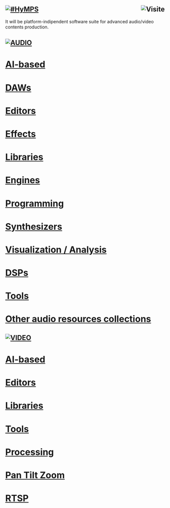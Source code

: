 ## [![#HyMPS](http://www.forart.it/progetti/HyMPS/logo.png)](https://github.com/forart/HyMPS# "HYbrid Multimedia Production Suite") <img src="https://c.andyhoppe.com/1686913050" align="right" style="border:none" alt="Visite" />
It will be platform-indipendent software suite for advanced audio/video contents production.


## [![AUDIO](https://flat.badgen.net/badge/HyMPS/AUDIO/green?scale=3)]()
# [AI-based](https://github.com/forart/HyMPS/blob/main/AIaudio.md#---)
# [DAWs](https://github.com/forart/HyMPS/blob/main/DAWs.md#---)
# [Editors](https://github.com/forart/HyMPS/blob/main/Aeditors.md#subsections-)
# [Effects](https://github.com/forart/HyMPS/blob/main/AudioFXs.md#subsections-)
# [Libraries](https://github.com/forart/HyMPS/blob/main/AudioLIBs.md#subsections-)
# [Engines](https://github.com/forart/HyMPS/blob/main/Aengines.md#subsections-)
# [Programming](https://github.com/forart/HyMPS/blob/main/Programming.md#subsections-)
# [Synthesizers](https://github.com/forart/HyMPS/blob/main/Synths.md#subsections-)
# [Visualization / Analysis](https://github.com/forart/HyMPS/blob/main/visuanalysis.md#--)
# [DSPs](https://github.com/forart/HyMPS/blob/main/DSPs.md#subsections-)
# [Tools](https://github.com/forart/HyMPS/blob/main/A_Tools.md#--)

# [Other audio resources collections](https://github.com/forart/HyMPS/blob/main/A_Collections.md)

## [![VIDEO](https://flat.badgen.net/badge/HyMPS/VIDEO/green?scale=3)]()
# [AI-based](https://github.com/forart/HyMPS/blob/main/AIvideo.md#---)
# [Editors](https://github.com/forart/HyMPS/blob/main/VideoEditors.md#subsections-)
# [Libraries](https://github.com/forart/HyMPS/blob/main/VideoLIBs.md#subsections)
# [Tools](https://github.com/forart/HyMPS/blob/main/VideoTools.md#subsections)
# [Processing](https://github.com/forart/HyMPS/blob/main/Processing.md#subsections-)
# [Pan Tilt Zoom](https://github.com/forart/HyMPS/blob/main/PTZstuff.md#--)
# [RTSP](https://github.com/forart/HyMPS/blob/main/RTSP.md#--)
    
